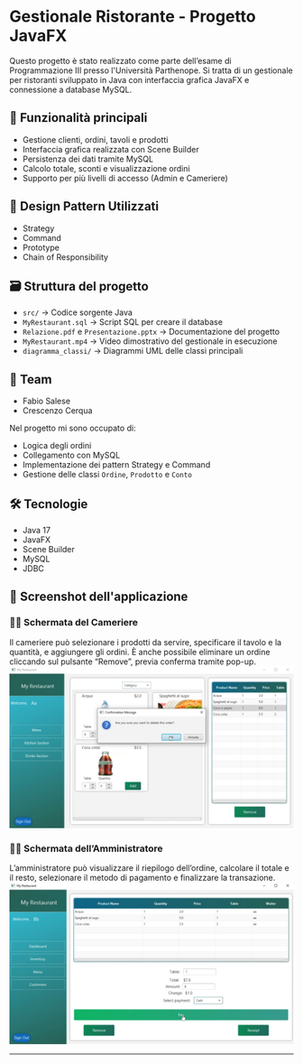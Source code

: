 # Gestionale Ristorante - Progetto JavaFX

Questo progetto è stato realizzato come parte dell’esame di Programmazione III presso l'Università Parthenope. Si tratta di un gestionale per ristoranti sviluppato in Java con interfaccia grafica JavaFX e connessione a database MySQL.

## 🎯 Funzionalità principali

- Gestione clienti, ordini, tavoli e prodotti
- Interfaccia grafica realizzata con Scene Builder
- Persistenza dei dati tramite MySQL
- Calcolo totale, sconti e visualizzazione ordini
- Supporto per più livelli di accesso (Admin e Cameriere)

## 🧠 Design Pattern Utilizzati

- Strategy
- Command
- Prototype
- Chain of Responsibility

## 🗃️ Struttura del progetto

- `src/` → Codice sorgente Java
- `MyRestaurant.sql` → Script SQL per creare il database
- `Relazione.pdf` e `Presentazione.pptx` → Documentazione del progetto
- `MyRestaurant.mp4` → Video dimostrativo del gestionale in esecuzione
- `diagramma_classi/` → Diagrammi UML delle classi principali

## 👥 Team

- Fabio Salese  
- Crescenzo Cerqua

Nel progetto mi sono occupato di:
- Logica degli ordini
- Collegamento con MySQL
- Implementazione dei pattern Strategy e Command
- Gestione delle classi `Ordine`, `Prodotto` e `Conto`

## 🛠️ Tecnologie

- Java 17
- JavaFX
- Scene Builder
- MySQL
- JDBC

## 📸 Screenshot dell'applicazione

### 👨‍🍳 Schermata del Cameriere  
Il cameriere può selezionare i prodotti da servire, specificare il tavolo e la quantità, e aggiungere gli ordini. È anche possibile eliminare un ordine cliccando sul pulsante “Remove”, previa conferma tramite pop-up.  
![Schermata Cameriere](SchermataCameriere.png)

### 👨‍💼 Schermata dell’Amministratore  
L’amministratore può visualizzare il riepilogo dell’ordine, calcolare il totale e il resto, selezionare il metodo di pagamento e finalizzare la transazione.  
![Schermata Pagamento](SchermataPagamento.png)

---

